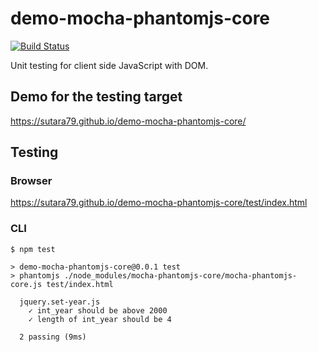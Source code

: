 # demo-mocha-phantomjs-core

[![Build Status](https://travis-ci.org/sutara79/demo-mocha-phantomjs-core.svg?branch=master)](https://travis-ci.org/sutara79/demo-mocha-phantomjs-core)

Unit testing for client side JavaScript with DOM.

## Demo for the testing target
https://sutara79.github.io/demo-mocha-phantomjs-core/

## Testing
### Browser
https://sutara79.github.io/demo-mocha-phantomjs-core/test/index.html

### CLI
```
$ npm test

> demo-mocha-phantomjs-core@0.0.1 test
> phantomjs ./node_modules/mocha-phantomjs-core/mocha-phantomjs-core.js test/index.html

  jquery.set-year.js
    ✓ int_year should be above 2000
    ✓ length of int_year should be 4

  2 passing (9ms)
```